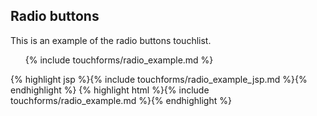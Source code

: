<h2 class="section-subtitle">Radio buttons</h2>
<p>This is an example of the radio buttons touchlist.</p>


<div class="doc-box">
	<ul class="touchList">
		{% include touchforms/radio_example.md %}
	</ul>
</div>

<div class="doc-content j-code">
	{% highlight jsp %}{% include touchforms/radio_example_jsp.md %}{% endhighlight %}
	{% highlight html %}{% include touchforms/radio_example.md %}{% endhighlight %}
</div>
